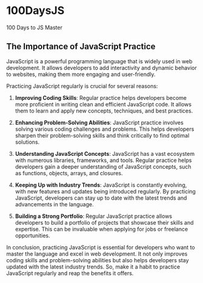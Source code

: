 # 100DaysJS
100 Days to JS Master

## The Importance of JavaScript Practice

JavaScript is a powerful programming language that is widely used in web development. It allows developers to add interactivity and dynamic behavior to websites, making them more engaging and user-friendly. 

Practicing JavaScript regularly is crucial for several reasons:

1. **Improving Coding Skills**: Regular practice helps developers become more proficient in writing clean and efficient JavaScript code. It allows them to learn and apply new concepts, techniques, and best practices.

2. **Enhancing Problem-Solving Abilities**: JavaScript practice involves solving various coding challenges and problems. This helps developers sharpen their problem-solving skills and think critically to find optimal solutions.

3. **Understanding JavaScript Concepts**: JavaScript has a vast ecosystem with numerous libraries, frameworks, and tools. Regular practice helps developers gain a deeper understanding of JavaScript concepts, such as functions, objects, arrays, and closures.

4. **Keeping Up with Industry Trends**: JavaScript is constantly evolving, with new features and updates being introduced regularly. By practicing JavaScript, developers can stay up to date with the latest trends and advancements in the language.

5. **Building a Strong Portfolio**: Regular JavaScript practice allows developers to build a portfolio of projects that showcase their skills and expertise. This can be invaluable when applying for jobs or freelance opportunities.

In conclusion, practicing JavaScript is essential for developers who want to master the language and excel in web development. It not only improves coding skills and problem-solving abilities but also helps developers stay updated with the latest industry trends. So, make it a habit to practice JavaScript regularly and reap the benefits it offers.